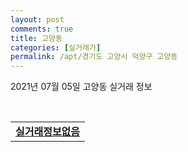 ```yaml
---
layout: post
comments: true
title: 고양동
categories: [실거래가]
permalink: /apt/경기도 고양시 덕양구 고양동
---
```


2021년 07월 05일 고양동 실거래 정보

<script type="text/javascript">
  google.charts.load('current', {'packages':['corechart']});
  google.charts.setOnLoadCallback(drawChart);

  function drawChart() {
    var data = google.visualization.arrayToDataTable([['거래일', '매매', '전월세', '전매'], ['20-07', 40, 27, 0], ['20-08', 47, 27, 0], ['20-09', 40, 23, 0], ['20-10', 30, 23, 0], ['20-11', 63, 31, 0], ['20-12', 83, 29, 0], ['21-01', 92, 25, 0], ['21-02', 37, 26, 0], ['21-03', 34, 30, 0], ['21-04', 30, 15, 0], ['21-05', 39, 18, 0], ['21-06', 11, 26, 0], ['21-07', 0, 1, 0]]);

    var options = {
      title: '최근 유형별 거래량 추이',
      legend: { position: 'bottom' }
    };

    var chart = new google.visualization.LineChart(document.getElementById('columnchart_material'));
    chart.draw(data, (options));
  }
</script>

<div id="columnchart_material" style="width: 95%; margin-left: -35px; display: block"></div>
<br>
<table>
  <tr>
    <td colspan="4" style="font-weight: bold;"><a href="https://search.naver.com/search.naver?query=고양동 실거래정보없음">실거래정보없음</a></td>
  </tr>
    
</table>
    